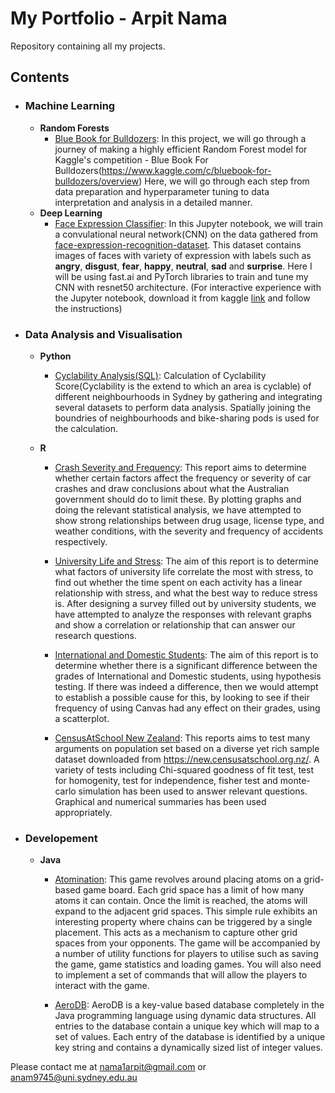 # My Portfolio - Arpit Nama
Repository containing all my projects.

## Contents
- ### Machine Learning
	- __Random Forests__
		- [Blue Book for Bulldozers](https://github.com/nama1arpit/MyPortfolio/tree/master/Blue_Book_For_Bulldozers):
		In this project, we will go through a journey of making a highly efficient Random Forest model for Kaggle's competition - Blue Book For Bulldozers(https://www.kaggle.com/c/bluebook-for-bulldozers/overview) Here, we will go through each step from data preparation and hyperparameter tuning to data interpretation and analysis in a detailed manner.
	- __Deep Learning__
		- [Face Expression Classifier](https://www.kaggle.com/nama1arpit/expression-identifier):
		In this Jupyter notebook, we will train a convulational neural network(CNN) on the data gathered from [face-expression-recognition-dataset](https://www.kaggle.com/jonathanoheix/face-expression-recognition-dataset). This dataset contains images of faces with variety of expression with labels such as __angry__, __disgust__, __fear__, __happy__, __neutral__, __sad__ and __surprise__. Here I will be using fast.ai and PyTorch libraries to train and tune my CNN with resnet50 architecture. (For interactive experience with the Jupyter notebook, download it from kaggle [link](https://www.kaggle.com/nama1arpit/expression-identifier) and follow the instructions)
- ### Data Analysis and Visualisation
	- __Python__
		- [Cyclability Analysis(SQL)](https://github.com/nama1arpit/MyPortfolio/tree/master/Cyclability_Analysis "Cyclability Analysis(SQL)"):
		Calculation of Cyclability Score(Cyclability is the extend to which an area is cyclable) of different neighbourhoods in Sydney by gathering and integrating several datasets to perform data analysis. Spatially joining the boundries of neighbourhoods and bike-sharing pods is used for the calculation.

	- __R__ 
		- [Crash Severity and Frequency](https://github.com/nama1arpit/MyPortfolio/tree/master/Crash_Severity_and_Frequency(R) "Crash Severity and Frequency"):
		This report aims to determine whether certain factors affect the frequency or severity of car crashes and draw conclusions about what the Australian government should do to limit these. By plotting graphs and doing the relevant statistical analysis, we have attempted to show strong relationships between drug usage, license type, and weather conditions, with the severity and frequency of accidents respectively.
		
		- [University Life and Stress](https://github.com/nama1arpit/MyPortfolio/tree/master/University_Life_and_Stress(R) "University Life and Stress"):
		The aim of this report is to determine what factors of university life correlate the most with stress, to find out whether the time spent on each activity has a linear relationship with stress, and what the best way to reduce stress is. After designing a survey filled out by university students, we have attempted to analyze the responses with relevant graphs and show a correlation or relationship that can answer our research questions.
		
		- [International and Domestic Students](https://github.com/nama1arpit/MyPortfolio/tree/master/International_and_Domestic_Students(R) "International and Domestic Students"):
		The aim of this report is to determine whether there is a significant difference between the grades of International and Domestic students, using hypothesis testing. If there was indeed a difference, then we would attempt to establish a possible cause for this, by looking to see if their frequency of using Canvas had any effect on their grades, using a scatterplot.
		
		- [CensusAtSchool New Zealand](https://github.com/nama1arpit/MyPortfolio/tree/master/CensusAtSchool_New_Zealand):
		This reports aims to test many arguments on population set based on a diverse yet rich sample dataset downloaded from https://new.censusatschool.org.nz/. A variety of tests including Chi-squared goodness of fit test, test for homogenity, test for independence, fisher test and monte-carlo simulation has been used to answer relevant questions. Graphical and numerical summaries has been used appropriately.
	
- ### Developement
	- __Java__
		- [Atomination](https://github.com/nama1arpit/MyPortfolio/tree/master/Atomination(JAVA) "Atomination"):
		This game revolves around placing atoms on a grid-based game board. Each grid space has a limit of how many atoms it can contain. Once the limit is reached, the atoms will expand to the adjacent grid spaces. This simple rule exhibits an interesting property where chains can be triggered by a single placement. This acts as a mechanism to capture other grid spaces from your opponents. The game will be accompanied by a number of utility functions for players to utilise such as saving the game, game statistics and loading games. You will also need to implement a set of commands that will allow the players to interact with the game.

		- [AeroDB](https://github.com/nama1arpit/MyPortfolio/tree/master/AeroDB-Database(JAVA) "AeroDB"):
		AeroDB is a key-value based database completely in the Java programming language using dynamic data structures. All entries to the database contain a unique key which will map to a set of values. Each entry of the database is identified by a unique key string and contains a dynamically sized list of integer values.

Please contact me at nama1arpit@gmail.com or anam9745@uni.sydney.edu.au
